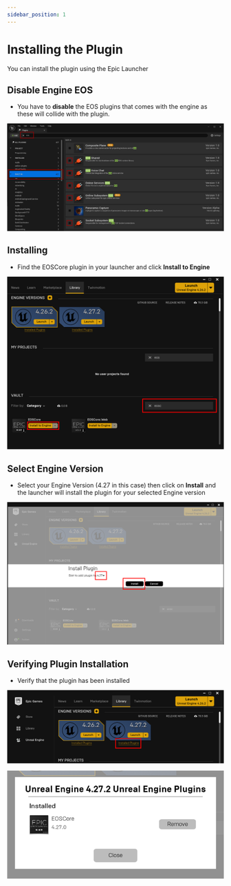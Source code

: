 ```yaml
---
sidebar_position: 1
---
```


# Installing the Plugin 
You can install the plugin using the Epic Launcher

## Disable Engine EOS
- You have to **disable** the EOS plugins that comes with the engine as these will collide with the plugin.

![Image](../../../static/img/disabled_eos.jpg)

## Installing
- Find the EOSCore plugin in your launcher and click **Install to Engine**


![Image](../../../static/img/installing_1.png)

## Select Engine Version
- Select your Engine Version (4.27 in this case) then click on **Install** and the launcher will install the plugin for your selected Engine version

![Image](../../../static/img/installing_2.png)

## Verifying Plugin Installation
- Verify that the plugin has been installed

![Image](../../../static/img/installing_3.png)

![Image](../../../static/img/installing_4.png)